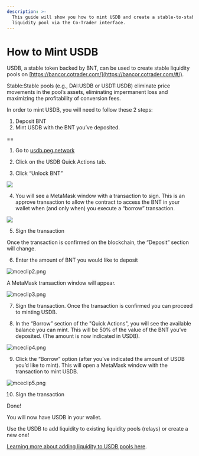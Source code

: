 ```yaml
---
description: >-
  This guide will show you how to mint USDB and create a stable-to-stable
  liquidity pool via the Co-Trader interface.
---
```


# How to Mint USDB

USDB, a stable token backed by BNT, can be used to create stable liquidity pools on [https://bancor.cotrader.com/](https://bancor.cotrader.com/#/).

Stable:Stable pools \(e.g., DAI:USDB or USDT:USDB\) eliminate price movements in the pool’s assets, eliminating impermanent loss and maximizing the profitability of conversion fees. 

In order to mint USDB, you will need to follow these 2 steps:

1. Deposit BNT
2. Mint USDB with the BNT you’ve deposited.

==

1. Go to [usdb.peg.network](https://usdb.peg.network/)

2. Click on the USDB Quick Actions tab.

3. Click “Unlock BNT”

![](https://support.bancor.network/hc/article_attachments/360006087580/mceclip0.png)

4. You will see a MetaMask window with a transaction to sign. This is an approve transaction to allow the contract to access the BNT in your wallet when \(and only when\) you execute a “borrow” transaction.

![](https://support.bancor.network/hc/article_attachments/360006113599/mceclip1.png)

5. Sign the transaction

Once the transaction is confirmed on the blockchain, the “Deposit” section will change.

6. Enter the amount of BNT you would like to deposit

![mceclip2.png](https://support.bancor.network/hc/article_attachments/360006113619/mceclip2.png)

A MetaMask transaction window will appear.

![mceclip3.png](https://support.bancor.network/hc/article_attachments/360006087600/mceclip3.png)

7. Sign the transaction. Once the transaction is confirmed you can proceed to minting USDB.

8. In the “Borrow” section of the "Quick Actions", you will see the available balance you can mint. This will be 50% of the value of the BNT you’ve deposited. \(The amount is now indicated in USDB\).

![mceclip4.png](https://support.bancor.network/hc/article_attachments/360006087640/mceclip4.png)

9. Click the “Borrow” option \(after you’ve indicated the amount of USDB you’d like to mint\). This will open a MetaMask window with the transaction to mint USDB.

![mceclip5.png](https://support.bancor.network/hc/article_attachments/360006087800/mceclip5.png)

10. Sign the transaction

Done!

You will now have USDB in your wallet.

Use the USDB to add liquidity to existing liquidity pools \(relays\) or create a new one!

[Learning more about adding liquidity to USDB pools here](https://blog.bancor.network/stable-liquidity-pools-can-now-be-deployed-on-bancor-ce45437be6ab). 

